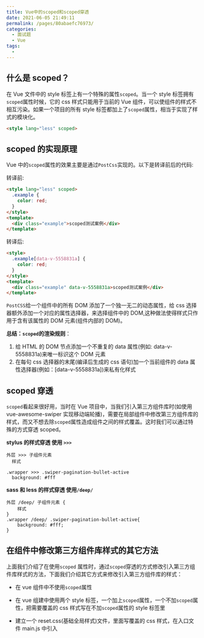 ```yaml
---
title: Vue中的scoped和scoped穿透
date: 2021-06-05 21:49:11
permalink: /pages/80abaefc76973/
categories:
  - 面试题
  - Vue
tags:
  - 
---
```

## 什么是 scoped？

在 Vue 文件中的 style 标签上有一个特殊的属性`scoped`。当一个 style 标签拥有`scoped`属性时候，它的 css 样式只能用于当前的 Vue 组件，可以使组件的样式不相互污染。如果一个项目的所有 style 标签都加上了`scoped`属性，相当于实现了样式的模块化。

<!-- more -->

```html
<style lang="less" scoped>
```

## scoped 的实现原理

Vue 中的`scoped`属性的效果主要是通过`PostCss`实现的。以下是转译前后的代码:

转译前:

```html
<style lang="less" scoped>
  .example {
    color: red;
  }
</style>
<template>
  <div class="example">scoped测试案例</div>
</template>
```

转译后:

```html
<style>
  .example[data-v-5558831a] {
    color: red;
  }
</style>
<template>
  <div class="example" data-v-5558831a>scoped测试案例</div>
</template>
```

`PostCSS`给一个组件中的所有 DOM 添加了一个独一无二的动态属性，给 css 选择器额外添加一个对应的属性选择器，来选择组件中的 DOM,这种做法使得样式只作用于含有该属性的 DOM 元素(组件内部的 DOM)。

**总结：`scoped`的渲染规则**：

1. 给 HTML 的 DOM 节点添加一个不重复的 data 属性(例如: data-v-5558831a)来唯一标识这个 DOM 元素
2. 在每句 css 选择器的末尾(编译后生成的 css 语句)加一个当前组件的 data 属性选择器(例如：[data-v-5558831a])来私有化样式

## scoped 穿透

`scoped`看起来很好用，当时在 Vue 项目中，当我们引入第三方组件库时(如使用 vue-awesome-swiper 实现移动端轮播)，需要在局部组件中修改第三方组件库的样式，而又不想去除`scoped`属性造成组件之间的样式覆盖。这时我们可以通过特殊的方式穿透 scoped。

**stylus 的样式穿透 使用 `>>>`**

```stylus
外层 >>> 子组件元素
  样式

.wrapper >>> .swiper-pagination-bullet-active
  background: #fff
```

**sass 和 less 的样式穿透 使用`/deep/`**

```less
外层 /deep/ 子组件元素 {
    样式
}
.wrapper /deep/ .swiper-pagination-bullet-active{
    background: #fff;
}
```

## 在组件中修改第三方组件库样式的其它方法

上面我们介绍了在使用`scoped` 属性时，通过`scoped`穿透的方式修改引入第三方组件库样式的方法，下面我们介绍其它方式来修改引入第三方组件库的样式：

- 在 vue 组件中不使用`scoped`属性

- 在 vue 组建中使用两个 style 标签，一个加上`scoped`属性，一个不加`scoped`属性，把需要覆盖的 css 样式写在不加`scoped`属性的 style 标签里

- 建立一个 reset.css(基础全局样式)文件，里面写覆盖的 css 样式，在入口文件 main.js 中引入

